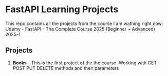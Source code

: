 # FastAPI Learning Projects

This repo contains all the projects from the course I am wathing right now: Udemy - FastAPI - The Complete Course 2025 (Beginner + Advanced) 2025-1

## Projects

1. **Books** - This is the first project of the the course. Working with GET POST PUT DELETE methods and their parameters
